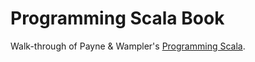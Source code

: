 
# Programming Scala Book

Walk-through of Payne & Wampler's [Programming Scala](https://learning.oreilly.com/library/view/programming-scala-2nd/9781491950135/).

